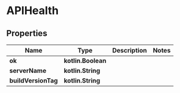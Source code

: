 
# APIHealth

## Properties
Name | Type | Description | Notes
------------ | ------------- | ------------- | -------------
**ok** | **kotlin.Boolean** |  | 
**serverName** | **kotlin.String** |  | 
**buildVersionTag** | **kotlin.String** |  | 



